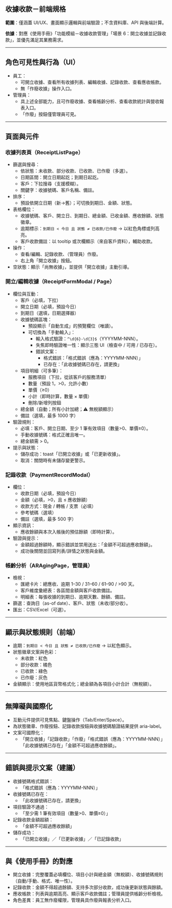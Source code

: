 ## 收據收款－前端規格

**範圍**：僅涵蓋 UI/UX、畫面顯示邏輯與前端驗證；不含資料庫、API 與後端計算。

**依據**：對應《使用手冊》「功能模組－收據收款管理」「場景 6：開立收據並記錄收款」，並優先滿足其業務需求。

---

## 角色可見性與行為（UI）

- 員工：
  - 可開立收據、查看所有收據列表、編輯收據、記錄收款、查看應收帳款。
  - 無「作廢收據」操作入口。
- 管理員：
  - 具上述全部能力，且可作廢收據、查看帳齡分析、查看收款統計與營收報表入口。
  - 「作廢」按鈕僅管理員可見。

---

## 頁面與元件

### 收據列表頁（ReceiptListPage）

- 篩選與搜尋：
  - 依狀態：未收款、部分收款、已收款、已作廢（多選）。
  - 日期區間：開立日期起訖；到期日起訖。
  - 客戶：下拉搜尋（支援模糊）。
  - 關鍵字：收據號碼、客戶名稱、備註。
- 排序：
  - 預設依開立日期（新→舊）；可切換到期日、金額、狀態。
- 表格欄位：
  - 收據號碼、客戶、開立日、到期日、總金額、已收金額、應收餘額、狀態徽章。
  - 逾期標示：`到期日 < 今日 且 狀態 ≠ 已收款/已作廢` → 以紅色角標或列高亮。
  - 客戶收款備註：以 tooltip 或次欄顯示（來自客戶資料），輔助收款。
- 操作：
  - 查看/編輯、記錄收款、（管理員）作廢。
  - 右上角「開立收據」按鈕。
- 空狀態：顯示「尚無收據」，並提供「開立收據」主動引導。

### 開立/編輯收據（ReceiptFormModal / Page）

- 欄位與互動：
  - 客戶（必填，下拉）
  - 開立日期（必填，預設今日）
  - 到期日（選填，日期選擇器）
  - 收據號碼區塊：
    - 預設顯示「自動生成」的預覽欄位（唯讀）。
    - 可切換為「手動輸入」：
      - 輸入格式驗證：`^\d{6}-\d{3}$`（YYYYMM-NNN）。
      - 失焦即時驗證唯一性：顯示三態 UI（檢查中 / 可用 / 已存在）。
      - 錯誤文案：
        - 格式錯誤：「格式錯誤（應為：YYYYMM-NNN）」
        - 已存在：「此收據號碼已存在，請更換」
  - 項目明細（可多筆）：
    - 服務項目（下拉，從該客戶的服務清單）
    - 數量（預設 1，>0，允許小數）
    - 單價（≥0）
    - 小計（即時計算，數量 × 單價）
    - 刪除/新增列按鈕
  - 總金額（自動；所有小計加總；⚠️ 無稅額顯示）
  - 備註（選填，最多 1000 字）
- 驗證規則：
  - 必填：客戶、開立日期、至少 1 筆有效項目（數量>0、單價≥0）。
  - 手動收據號碼：格式正確且唯一。
  - 總金額需 > 0。
- 提示與狀態：
  - 儲存成功：toast「已開立收據」或「已更新收據」。
  - 取消：關閉時有未儲存變更警示。

### 記錄收款（PaymentRecordModal）

- 欄位：
  - 收款日期（必填，預設今日）
  - 金額（必填，>0，且 ≤ 應收餘額）
  - 收款方式：現金 / 轉帳 / 支票（必填）
  - 參考號碼（選填）
  - 備註（選填，最多 500 字）
- 顯示資訊：
  - 應收餘額與本次入帳後的預估餘額（即時計算）。
- 驗證與提示：
  - 金額超過餘額時，顯示錯誤並禁用送出：「金額不可超過應收餘額」。
  - 成功後關閉並回寫列表/詳情之狀態與金額。

### 帳齡分析（ARAgingPage，管理員）

- 檢視：
  - 匯總卡片：總應收、逾期 1–30 / 31–60 / 61–90 / >90 天。
  - 客戶維度彙總表：各區間金額與客戶收款備註。
  - 明細表：每張收據的到期日、逾期天數、餘額、備註。
- 篩選：查詢日（as-of date）、客戶、狀態（未收/部分收）。
- 匯出：CSV/Excel（可選）。

---

## 顯示與狀態規則（前端）

- 逾期：`到期日 < 今日 且 狀態 ≠ 已收款/已作廢` → 以紅色顯示。
- 狀態徽章文案與色彩：
  - 未收款：紅色
  - 部分收款：橘色
  - 已收款：綠色
  - 已作廢：灰色
- 金額顯示：使用地區貨幣格式化；總金額為各項目小計合計（無稅額）。

---

## 無障礙與國際化

- 互動元件提供可見焦點、鍵盤操作（Tab/Enter/Space）。
- 為狀態徽章、作廢按鈕、記錄收款按鈕與收據號碼驗證結果提供 aria-label。
- 文案可國際化：
  - 「開立收據」「記錄收款」「作廢」「格式錯誤（應為：YYYYMM-NNN）」「此收據號碼已存在」「金額不可超過應收餘額」。

---

## 錯誤與提示文案（建議）

- 收據號碼格式錯誤：
  - 「格式錯誤（應為：YYYYMM-NNN）」
- 收據號碼已存在：
  - 「此收據號碼已存在，請更換」
- 項目驗證不通過：
  - 「至少需 1 筆有效項目（數量>0、單價≥0）」
- 記錄收款金額超額：
  - 「金額不可超過應收餘額」
- 儲存成功：
  - 「已開立收據」／「已更新收據」／「已記錄收款」

---

## 與《使用手冊》的對應

- 開立收據：完整覆蓋必填欄位、項目小計與總金額（無稅額）、收據號碼規則（自動/手動、格式、唯一性）。
- 記錄收款：金額不得超過餘額、支持多次部分收款，成功後更新狀態與餘額。
- 應收帳款：列表與逾期高亮、顯示客戶收款備註；管理員提供帳齡分析檢視。
- 角色差異：員工無作廢權限，管理員具作廢與報表分析入口。


